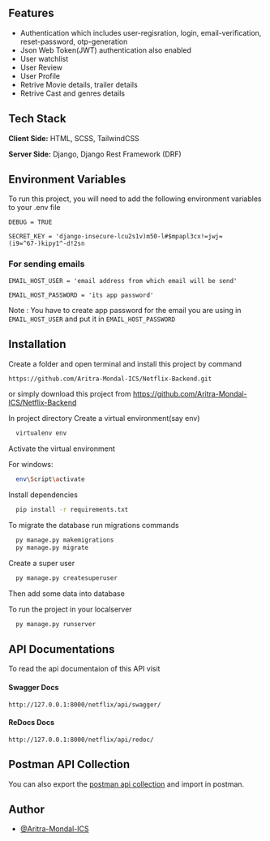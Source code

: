 
## Features

- Authentication which includes user-regisration, login, email-verification, reset-password, otp-generation
- Json Web Token(JWT) authentication also enabled
- User watchlist
- User Review
- User Profile
- Retrive Movie details, trailer details
- Retrive Cast and genres details
## Tech Stack

**Client Side:** HTML, SCSS, TailwindCSS

**Server Side:** Django, Django Rest Framework (DRF)


## Environment Variables

To run this project, you will need to add the following environment variables to your .env file

`DEBUG = TRUE`

`SECRET_KEY = 'django-insecure-lcu2s1v)m50-l#$mpapl3cx!=jwj=(i9=^67-)kipy1^-d!2sn`

### For sending emails
`EMAIL_HOST_USER = 'email address from which email will be send'`

`EMAIL_HOST_PASSWORD = 'its app password'`

Note : You have to create app password for the email you are using in `EMAIL_HOST_USER` and put it in `EMAIL_HOST_PASSWORD`
## Installation

Create a folder and open terminal and install this project by
command 
```bash
https://github.com/Aritra-Mondal-ICS/Netflix-Backend.git
```
or simply download this project from https://github.com/Aritra-Mondal-ICS/Netflix-Backend

In project directory Create a virtual environment(say env)

```bash
  virtualenv env

```
Activate the virtual environment

For windows:
```bash
  env\Script\activate

```
Install dependencies
```bash
  pip install -r requirements.txt

```
To migrate the database run migrations commands
```bash
  py manage.py makemigrations
  py manage.py migrate

```

Create a super user
```bash
  py manage.py createsuperuser

```
Then add some data into database


To run the project in your localserver
```bash
  py manage.py runserver

```
## API Documentations

To read the api documentaion of this API visit

#### Swagger Docs
`http://127.0.0.1:8000/netflix/api/swagger/`

#### ReDocs Docs
`http://127.0.0.1:8000/netflix/api/redoc/`

## Postman API Collection
You can also export the [postman api collection](https://github.com/Aritra-Mondal-ICS/Netflix-Backend/blob/main/Netflix%20API.postman_collection.json) and import in postman.

## Author

- [@Aritra-Mondal-ICS](https://www.github.com/Aritra-Mondal-ICS)
